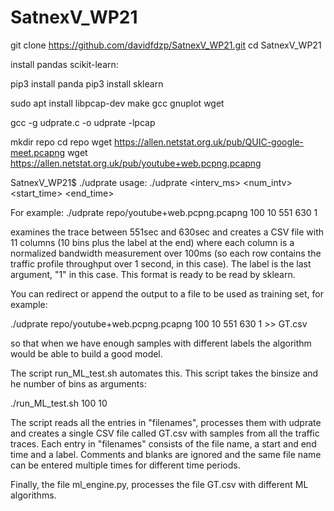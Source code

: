 # SatnexV_WP21

git clone https://github.com/davidfdzp/SatnexV_WP21.git
cd SatnexV_WP21

install pandas scikit-learn:

pip3 install panda
pip3 install sklearn

sudo apt install libpcap-dev make gcc gnuplot wget

gcc -g udprate.c -o udprate -lpcap

mkdir repo
cd repo
wget https://allen.netstat.org.uk/pub/QUIC-google-meet.pcapng
wget https://allen.netstat.org.uk/pub/youtube+web.pcpng.pcapng

SatnexV_WP21$ ./udprate 
usage: ./udprate <file> <interv_ms> <num_intv> <start_time> <end_time> <label> 

For example:
./udprate repo/youtube+web.pcpng.pcapng 100 10 551 630 1

examines the trace between 551sec and 630sec and creates a CSV file with 11 columns (10 bins plus the label at the end) where each column is a normalized bandwidth measurement over 100ms (so each row contains the traffic profile throughput over 1 second, in this case). The label is the last argument, "1" in this case. This format is ready to be read by sklearn.

You can redirect or append the output to a file to be used as training set, for example:

./udprate repo/youtube+web.pcpng.pcapng 100 10 551 630 1 >> GT.csv

so that when we have enough samples with different labels the algorithm would be able to build a good model.
  
The script run_ML_test.sh automates this. This script takes the binsize and he number of bins as arguments:

./run_ML_test.sh 100 10

The script reads all the entries in "filenames", processes them with udprate and creates a single CSV file called GT.csv with samples from all the traffic traces.
Each entry in "filenames" consists of the file name, a start and end time and a label. Comments and blanks are ignored and the same file name can be entered multiple times for different time periods.

Finally, the file ml_engine.py, processes the file GT.csv with different ML algorithms.
